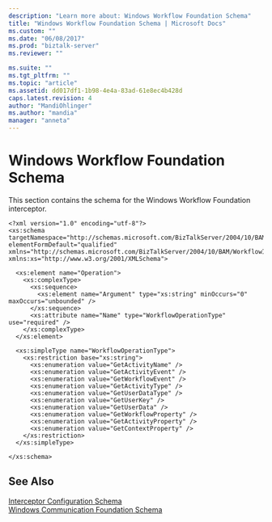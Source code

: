 ```yaml
---
description: "Learn more about: Windows Workflow Foundation Schema"
title: "Windows Workflow Foundation Schema | Microsoft Docs"
ms.custom: ""
ms.date: "06/08/2017"
ms.prod: "biztalk-server"
ms.reviewer: ""

ms.suite: ""
ms.tgt_pltfrm: ""
ms.topic: "article"
ms.assetid: dd017df1-1b98-4e4a-83ad-61e8ec4b428d
caps.latest.revision: 4
author: "MandiOhlinger"
ms.author: "mandia"
manager: "anneta"
---
```

# Windows Workflow Foundation Schema
This section contains the schema for the Windows Workflow Foundation interceptor.  
  
```  
<?xml version="1.0" encoding="utf-8"?>  
<xs:schema targetNamespace="http://schemas.microsoft.com/BizTalkServer/2004/10/BAM/WorkflowInterceptorConfiguration" elementFormDefault="qualified" xmlns="http://schemas.microsoft.com/BizTalkServer/2004/10/BAM/WorkflowInterceptorConfiguration" xmlns:xs="http://www.w3.org/2001/XMLSchema">  
  
  <xs:element name="Operation">  
    <xs:complexType>  
      <xs:sequence>  
        <xs:element name="Argument" type="xs:string" minOccurs="0" maxOccurs="unbounded" />  
      </xs:sequence>  
      <xs:attribute name="Name" type="WorkflowOperationType" use="required" />  
    </xs:complexType>  
  </xs:element>  
  
  <xs:simpleType name="WorkflowOperationType">  
    <xs:restriction base="xs:string">  
      <xs:enumeration value="GetActivityName" />  
      <xs:enumeration value="GetActivityEvent" />  
      <xs:enumeration value="GetWorkflowEvent" />  
      <xs:enumeration value="GetActivityType" />  
      <xs:enumeration value="GetUserDataType" />  
      <xs:enumeration value="GetUserKey" />  
      <xs:enumeration value="GetUserData" />  
      <xs:enumeration value="GetWorkflowProperty" />  
      <xs:enumeration value="GetActivityProperty" />  
      <xs:enumeration value="GetContextProperty" />  
    </xs:restriction>  
  </xs:simpleType>  
  
</xs:schema>   
```  
  
## See Also  
 [Interceptor Configuration Schema](../core/interceptor-configuration-schema.md)   
 [Windows Communication Foundation Schema](../core/windows-communication-foundation-schema.md)

